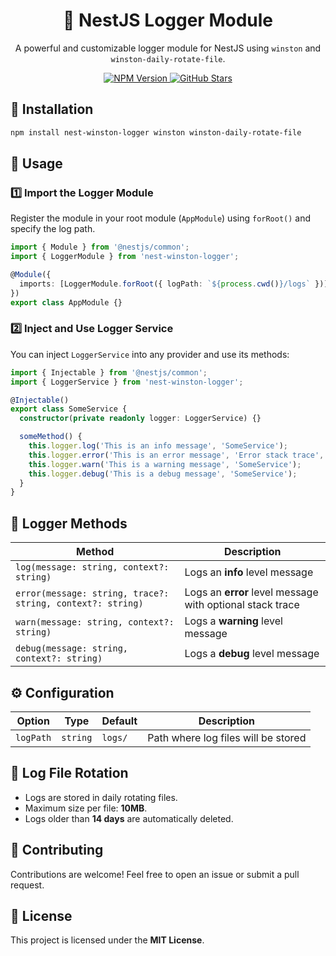 <h1 align="center">📜 NestJS Logger Module</h1>

<p align="center">
  A powerful and customizable logger module for NestJS using <code>winston</code> and <code>winston-daily-rotate-file</code>.
</p>

<p align="center">
  <a href="https://www.npmjs.com/package/nest-winston-logger">
    <img src="https://img.shields.io/npm/v/nest-winston-logger.svg" alt="NPM Version">
  </a>
  <a href="https://github.com/sajad-ahmadnzhad/nest-winston-logger">
    <img src="https://img.shields.io/github/stars/sajad-ahmadnzhad/nest-winston-logger.svg" alt="GitHub Stars">
  </a>
</p>

## 📌 Installation

```sh
npm install nest-winston-logger winston winston-daily-rotate-file
```

## 🚀 Usage

### 1️⃣ Import the Logger Module

Register the module in your root module (`AppModule`) using `forRoot()` and specify the log path.

```typescript
import { Module } from '@nestjs/common';
import { LoggerModule } from 'nest-winston-logger';

@Module({
  imports: [LoggerModule.forRoot({ logPath: `${process.cwd()}/logs` })],
})
export class AppModule {}
```

### 2️⃣ Inject and Use Logger Service

You can inject `LoggerService` into any provider and use its methods:

```typescript
import { Injectable } from '@nestjs/common';
import { LoggerService } from 'nest-winston-logger';

@Injectable()
export class SomeService {
  constructor(private readonly logger: LoggerService) {}

  someMethod() {
    this.logger.log('This is an info message', 'SomeService');
    this.logger.error('This is an error message', 'Error stack trace', 'SomeService');
    this.logger.warn('This is a warning message', 'SomeService');
    this.logger.debug('This is a debug message', 'SomeService');
  }
}
```

## 🎯 Logger Methods

| Method | Description |
|--------|-------------|
| `log(message: string, context?: string)` | Logs an **info** level message |
| `error(message: string, trace?: string, context?: string)` | Logs an **error** level message with optional stack trace |
| `warn(message: string, context?: string)` | Logs a **warning** level message |
| `debug(message: string, context?: string)` | Logs a **debug** level message |

## ⚙️ Configuration

| Option | Type | Default | Description |
|--------|------|---------|-------------|
| `logPath` | `string` | `logs/` | Path where log files will be stored |

## 📂 Log File Rotation

- Logs are stored in daily rotating files.
- Maximum size per file: **10MB**.
- Logs older than **14 days** are automatically deleted.

## 🤝 Contributing

Contributions are welcome! Feel free to open an issue or submit a pull request.

## 📜 License

This project is licensed under the **MIT License**.

